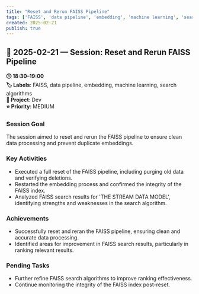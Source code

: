 ```yaml
---
title: "Reset and Rerun FAISS Pipeline"
tags: ['FAISS', 'data pipeline', 'embedding', 'machine learning', 'search algorithms']
created: 2025-02-21
publish: true
---
```


## 📅 2025-02-21 — Session: Reset and Rerun FAISS Pipeline

**🕒 18:30–19:00**  
**🏷️ Labels**: FAISS, data pipeline, embedding, machine learning, search algorithms  
**📂 Project**: Dev  
**⭐ Priority**: MEDIUM  


### Session Goal
The session aimed to reset and rerun the FAISS pipeline to ensure clean data processing and prevent duplicate embeddings.

### Key Activities
- Executed a full reset of the FAISS pipeline, including purging old data and verifying deletions.
- Restarted the embedding process and confirmed the integrity of the FAISS index.
- Analyzed FAISS search results for 'THE STREAM DATA MODEL', identifying strengths and weaknesses in the search algorithm.

### Achievements
- Successfully reset and reran the FAISS pipeline, ensuring clean and accurate data processing.
- Identified areas for improvement in FAISS search results, particularly in ranking relevant results.

### Pending Tasks
- Further refine FAISS search algorithms to improve ranking effectiveness.
- Continue monitoring the integrity of the FAISS index post-reset.
